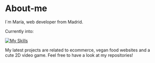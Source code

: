 # About-me

I´m María, web developer from Madrid.

Currently into:

[![My Skills](https://skillicons.dev/icons?i=react,nodejs,js,postgres,express,html,css,git,github,cypress,typescript,java)](https://skillicons.dev)

My latest projects are related to ecommerce, vegan food websites and a cute 2D video game. Feel free to have a look at my repositories!
